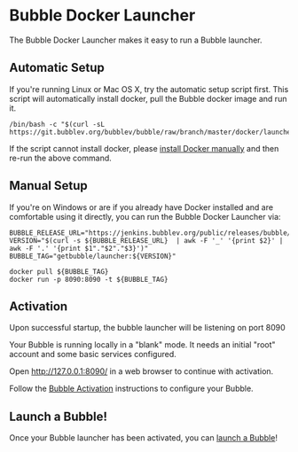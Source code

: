 Bubble Docker Launcher
======================
The Bubble Docker Launcher makes it easy to run a Bubble launcher.

## Automatic Setup
If you're running Linux or Mac OS X, try the automatic setup script first.
This script will automatically install docker, pull the Bubble docker image and run it.

    /bin/bash -c "$(curl -sL https://git.bubblev.org/bubblev/bubble/raw/branch/master/docker/launcher.sh)"

If the script cannot install docker, please [install Docker manually](https://docs.docker.com/engine/install/)
and then re-run the above command.

## Manual Setup
If you're on Windows or are if you already have Docker installed and are comfortable using it directly,
you can run the Bubble Docker Launcher via:

    BUBBLE_RELEASE_URL="https://jenkins.bubblev.org/public/releases/bubble/latest.txt"
    VERSION="$(curl -s ${BUBBLE_RELEASE_URL}  | awk -F '_' '{print $2}' | awk -F '.' '{print $1"."$2"."$3}')"
    BUBBLE_TAG="getbubble/launcher:${VERSION}"

    docker pull ${BUBBLE_TAG}
    docker run -p 8090:8090 -t ${BUBBLE_TAG}

## Activation
Upon successful startup, the bubble launcher will be listening on port 8090

Your Bubble is running locally in a "blank" mode. It needs an initial "root" account and some basic services configured.

Open http://127.0.0.1:8090/ in a web browser to continue with activation.

Follow the [Bubble Activation](activation.md) instructions to configure your Bubble.

## Launch a Bubble!
Once your Bubble launcher has been activated, you can [launch a Bubble](launch-node-from-local.md)!
